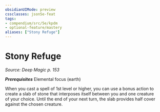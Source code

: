 ```yaml
---
obsidianUIMode: preview
cssclasses: json5e-feat
tags:
- compendium/src/5e/kpdm
- optional-feature/mastery
aliases: ["Stony Refuge"]
---
```

# Stony Refuge
*Source: Deep Magic p. 153*  

***Prerequisites*** Elemental focus (earth)

When you cast a spell of 1st level or higher, you can use a bonus action to create a slab of stone that interposes itself between you and one creature of your choice. Until the end of your next turn, the slab provides half cover against the chosen creature.